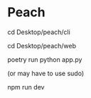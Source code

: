 # Peach

cd Desktop/peach/cli

cd Desktop/peach/web

poetry run python app.py

(or may have to use sudo)

npm run dev
